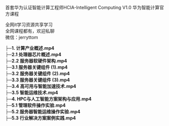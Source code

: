 首套华为认证智能计算工程师HCIA-Intelligent Computing V1.0 华为智能计算官方课程

全网it学习资源共享学习<br>全网课程都有，欢迎私聊<br>微信：jerryttom<br>

<strong>├─1. 计算产业概述.mp4</strong><br> <strong>├─2.1 处理器芯片概述.mp4</strong><br> <strong>├─2.2 服务器软硬件架构.mp4</strong><br> <strong>├─3.1 服务器关键组件 (1).mp4</strong><br> <strong>├─3.2 服务器关键组件 (2).mp4</strong><br> <strong>├─3.3 服务器关键组件 (3).mp4</strong><br> <strong>├─3.4 高可用与智能加速技术.mp4</strong><br> <strong>├─3.5 智能运维技术.mp4</strong><br> <strong>├─4. HPC与人工智能方案架构与应用.mp4</strong><br> <strong>├─5.1 管理软件操作实验.mp4</strong><br> <strong>├─5.2 服务器智能运维操作实验.mp4</strong><br> <strong>├─5.3 行业解决方案案例实践.mp4</strong>